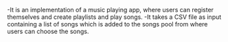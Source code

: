 -It is an implementation of a music playing app, where users can register themselves and create    playlists and play songs.
-It takes a CSV file as input containing a list of songs which is added to the songs pool from  where users can choose the songs.
